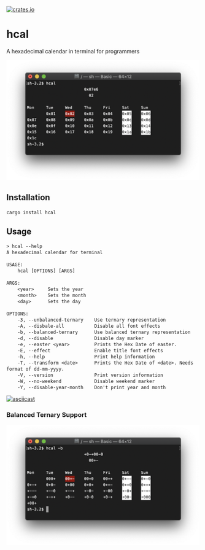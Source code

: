 [![crates.io](https://img.shields.io/crates/v/hcal.svg)](https://crates.io/crates/hcal)

# hcal

A hexadecimal calendar in terminal for programmers

![hexadecimal](./docs/hexadecimal.png)

## Installation

`cargo install hcal`

## Usage

```console
> hcal --help
A hexadecimal calendar for terminal

USAGE:
    hcal [OPTIONS] [ARGS]

ARGS:
    <year>     Sets the year
    <month>    Sets the month
    <day>      Sets the day

OPTIONS:
    -3, --unbalanced-ternary    Use ternary representation
    -A, --disbale-all           Disable all font effects
    -b, --balanced-ternary      Use balanced ternary representation
    -d, --disable               Disable day marker
    -e, --easter <year>         Prints the Hex Date of easter.
    -E, --effect                Enable title font effects
    -h, --help                  Print help information
    -T, --transform <date>      Prints the Hex Date of <date>. Needs format of dd-mm-yyyy.
    -V, --version               Print version information
    -W, --no-weekend            Disable weekend marker
    -Y, --disable-year-month    Don't print year and month
```

[![asciicast](https://asciinema.org/a/381715.svg)](https://asciinema.org/a/381715)

### Balanced Ternary Support

![balanced ternary](./docs/balanced_ternary.png)
